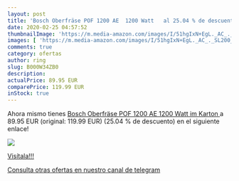 ```yaml
---
layout: post
title: 'Bosch Oberfräse POF 1200 AE  1200 Watt   al 25.04 % de descuento'
date: 2020-02-25 04:57:52
thumbnailImage: 'https://m.media-amazon.com/images/I/51hgIxN+EgL._AC_._SL200_.jpg'
images: [ 'https://m.media-amazon.com/images/I/51hgIxN+EgL._AC_._SL200_.jpg' ]
comments: true
category: ofertas
author: ring
slug: B000W34ZB0
description:
actualPrice: 89.95 EUR
comparePrice: 119.99 EUR
inStock: true
---
```


Ahora mismo tienes [Bosch Oberfräse POF 1200 AE  1200 Watt  im Karton ](https://www.amazon.com/dp/B000W34ZB0/?tag=redken08-20) a 89.95 EUR (original: 119.99 EUR) (25.04 %  de descuento) en el siguiente enlace!

[![](https://m.media-amazon.com/images/I/51hgIxN+EgL._AC_._SL200_.jpg)](https://www.amazon.com/dp/B000W34ZB0/?tag=redken08-20)

[Visítala!!!](https://www.amazon.com/dp/B000W34ZB0/?tag=redken08-20)

[Consulta otras ofertas en nuestro canal de telegram](https://t.me/s/ofertas25)
